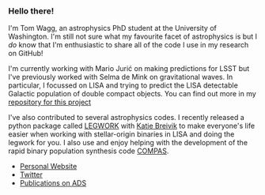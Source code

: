 ### Hello there!

I'm Tom Wagg, an astrophysics PhD student at the University of Washington. I'm still not sure what my favourite facet of astrophysics is but I _do_ know that I'm enthusiastic to share all of the code I use in my research on GitHub!

I'm currently working with Mario Jurić on making predictions for LSST but I've previously worked with Selma de Mink on gravitational waves. In particular, I focussed on LISA and trying to predict the LISA detectable Galactic population of double compact objects. You can find out more in my [repository for this project](https://github.com/TomWagg/detecting-DCOs-in-LISA)

I've also contributed to several astrophysics codes. I recently released a python package called [LEGWORK](https://www.github.com/TeamLEGWORK/LEGWORK) with [Katie Breivik](https://www.github.com/KatieBreivik) to make everyone's life easier when working with stellar-origin binaries in LISA and doing the legwork for you. I also use and enjoy helping with the development of the rapid binary population synthesis code [COMPAS](https://www.github.com/TeamCOMPAS/COMPAS).

- [Personal Website](https://www.tomwagg.com)
- [Twitter](https://twitter.com/tomjwagg)
- [Publications on ADS](https://ui.adsabs.harvard.edu/search/filter_database_fq_database=AND&filter_database_fq_database=database%3A%22astronomy%22&filter_doctype_facet_hier_fq_doctype=AND&filter_doctype_facet_hier_fq_doctype=doctype_facet_hier%3A%220%2FArticle%22&fq=%7B!type%3Daqp%20v%3D%24fq_database%7D&fq=%7B!type%3Daqp%20v%3D%24fq_doctype%7D&fq_database=(database%3A%22astronomy%22)&fq_doctype=(doctype_facet_hier%3A%220%2FArticle%22)&p_=0&q=author%3A%22Wagg%2CTom%22&sort=date%20desc%2C%20bibcode%20desc)

<!--
**TomWagg/tomwagg** is a ✨ _special_ ✨ repository because its `README.md` (this file) appears on your GitHub profile.

Here are some ideas to get you started:

- 🔭 I’m currently working on ...
- 🌱 I’m currently learning ...
- 👯 I’m looking to collaborate on ...
- 🤔 I’m looking for help with ...
- 💬 Ask me about ...
- 📫 How to reach me: ...
- 😄 Pronouns: ...
- ⚡ Fun fact: ...
-->
